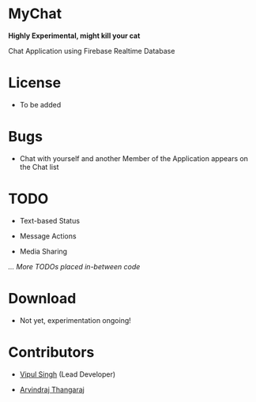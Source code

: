 # MyChat

**Highly Experimental, might kill your cat**

Chat Application using Firebase Realtime Database

# License

* To be added

# Bugs

* Chat with yourself and another Member of the Application appears on the Chat list

# TODO

* Text-based Status

* Message Actions

* Media Sharing

_... More TODOs placed in-between code_

# Download

* Not yet, experimentation ongoing!

# Contributors

* [Vipul Singh](https://github.com/vipul-08) (Lead Developer)

* [Arvindraj Thangaraj](https://github.com/a7r3)
